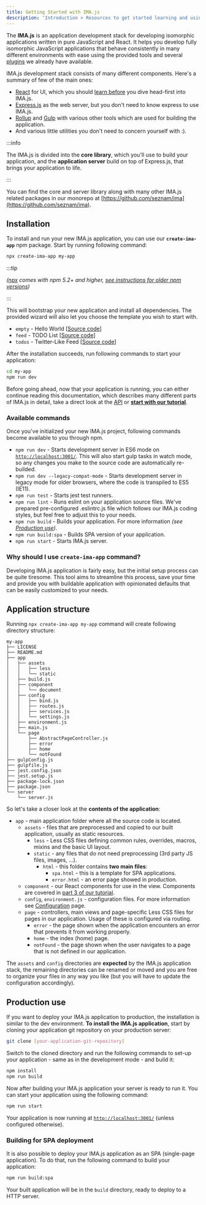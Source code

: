 ```yaml
---
title: Getting Started with IMA.js
description: 'Introduction > Resources to get started learning and using IMA.js'
---
```


The **IMA.js** is an application development stack for developing isomorphic applications written in pure JavaScript and React.
It helps you develop fully isomorphic JavaScript applications that behave consistently in many different environments with ease
using the provided tools and several [plugins](https://github.com/seznam/IMA.js-plugins) we already have available.

IMA.js development stack consists of many different components. Here's a summary of few of the main ones:
- [React](https://reactjs.org/docs/getting-started.html) for UI, which you should [learn before](https://reactjs.org/tutorial/tutorial.html) you dive head-first into IMA.js.
- [Express.js](http://expressjs.com/) as the web server, but you don't need to know express to use IMA.js.
- [Rollup](https://rollupjs.org/) and [Gulp](https://gulpjs.com/) with various other tools which are used for building the application.
- And various little utilities you don't need to concern yourself with :).

:::info

The IMA.js is divided into the **core library**, which you'll use to build your
application, and the **application server** build on top of Express.js, that brings
your application to life.

:::

You can find the core and server library along with many other IMA.js related packages in our monorepo at
[https://github.com/seznam/ima](https://github.com/seznam/ima).

## Installation

To install and run your new IMA.js application, you can use our **`create-ima-app`** npm package.
Start by running following command:

```bash npm2yarn
npx create-ima-app my-app
```

:::tip

*([npx](https://www.npmjs.com/package/npx) comes with npm 5.2+ and higher, [see instructions for older npm versions](https://github.com/facebook/create-react-app#creating-an-app))*

:::

This will bootstrap your new application and install all dependencies. The provided wizard will
also let you choose the template you wish to start with.

- `empty` - Hello World [[Source code](https://github.com/seznam/ima/tree/master/packages/create-ima-app/examples/hello)]
- `feed` - TODO List [[Source code](https://github.com/seznam/ima/tree/master/packages/create-ima-app/examples/feed)]
- `todos` - Twitter-Like Feed [[Source code](https://github.com/seznam/ima/tree/master/packages/create-ima-app/examples/todos)]

After the installation succeeds, run following commands to start your application:

```bash npm2yarn
cd my-app
npm run dev
```

Before going ahead, now that your application is running, you can either continue reading this documentation,
which describes many different parts of IMA.js in detail, take a direct look at the
 [API](../api/Bootstrap.md) or [**start with our tutorial**](./../tutorial/introduction.md).

### Available commands

Once you've initialized your new IMA.js project, following commands become available to you through npm.

- `npm run dev` - Starts development server in ES6 mode on [`http://localhost:3001/`](http://localhost:3001/). This will also start gulp tasks in watch mode, so any changes you make to the source code are automatically re-builded.
- `npm run dev --legacy-compat-mode` - Starts development server in legacy mode for older browsers, where the code is transpiled to ES5 (IE11).
- `npm run test` - Starts jest test runners.
- `npm run lint` - Runs eslint on your application source files. We've prepared pre-configured .eslintrc.js file which follows our IMA.js coding styles, but feel free to adjust this to your needs.
- `npm run build` - Builds your application. For more information *(see [Production use](#production-use))*.
- `npm run build:spa` - Builds SPA version of your application.
- `npm run start` - Starts IMA.js server.

### Why should I use `create-ima-app` command?
Developing IMA.js application is fairly easy, but the initial setup process can be quite tiresome.
This tool aims to streamline this process, save your time and provide you with buildable
application with opinionated defaults that can be easily customized to your needs.

## Application structure

Running `npx create-ima-app my-app` command will create following directory structure:

```
my-app
├── LICENSE
├── README.md
├── app
│   ├── assets
│   │   ├── less
│   │   └── static
│   ├── build.js
│   ├── component
│   │   └── document
│   ├── config
│   │   ├── bind.js
│   │   ├── routes.js
│   │   ├── services.js
│   │   └── settings.js
│   ├── environment.js
│   ├── main.js
│   └── page
│       ├── AbstractPageController.js
│       ├── error
│       ├── home
│       └── notFound
├── gulpConfig.js
├── gulpfile.js
├── jest.config.json
├── jest.setup.js
├── package-lock.json
├── package.json
└── server
    └── server.js
```

So let's take a closer look at the **contents of the application**:

- `app` - main application folder where all the source code is located.
  - `assets` - files that are preprocessed and copied to our built application,
    usually as static resources.
    - `less` - Less CSS files defining common rules, overrides, macros, mixins
      and the basic UI layout.
    - `static` - any files that do not need preprocessing (3rd party JS files,
      images, ...).
      - `html` - this folder contains **two main files**:
        - `spa.html` - this is a template for SPA applications.
        - `error.html` - an error page showed in production.
  - `component` - our React components for use in the view. Components are
  covered in [part 3 of our tutorial](../tutorial/adding-some-state.md).
  - `config`, `environment.js` - configuration files. For more information see
    [Configuration](./configuration) page.
  - `page` - controllers, main views and page-specific Less CSS files for pages
    in our application. Usage of these is configured via routing.
    - `error` - the page shown when the application encounters an error that
      prevents it from working properly.
    - `home` - the index (home) page.
    - `notFound` - the page shown when the user navigates to a page that is not
      defined in our application.

The `assets` and `config` directories are **expected** by the IMA.js
application stack, the remaining directories can be renamed or moved and you
are free to organize your files in any way you like (but you will have to
update the configuration accordingly).

## Production use

If you want to deploy your IMA.js application to production, the installation is
similar to the dev environment. **To install the IMA.js application**, start by cloning your application git
repository on your production server:

```bash
git clone [your-application-git-repository]
```

Switch to the cloned directory and run the following commands to set-up your
application - same as in the development mode - and build it:

```bash npm2yarn
npm install
npm run build
```

Now after building your IMA.js application your server is ready to run it. You can start your application using the following command:

```bash npm2yarn
npm run start
```

Your application is now running at [`http://localhost:3001/`](http://localhost:3001/)
(unless configured otherwise).

### Building for SPA deployment

It is also possible to deploy your IMA.js application as an SPA (single-page
application). To do that, run the following command to build your application:

```bash npm2yarn
npm run build:spa
```

Your built application will be in the `build` directory, ready to deploy
to a HTTP server.
